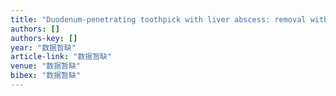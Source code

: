 ```yaml
---
title: "Duodenum-penetrating toothpick with liver abscess: removal with single-balloon enteroscopy"
authors: []
authors-key: []
year: "数据暂缺"
article-link: "数据暂缺"
venue: "数据暂缺"
bibex: "数据暂缺"
---
```


